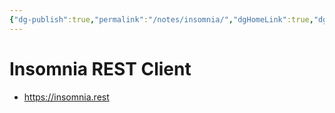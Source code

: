 ```yaml
---
{"dg-publish":true,"permalink":"/notes/insomnia/","dgHomeLink":true,"dgPassFrontmatter":false,"dgShowBacklinks":true,"dgShowLocalGraph":false}
---
```


# Insomnia REST Client

- <https://insomnia.rest>

